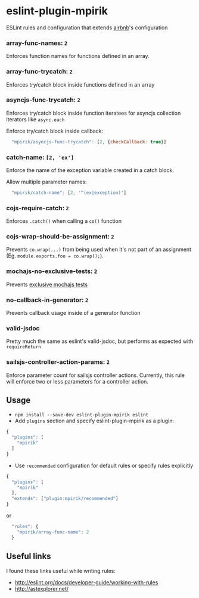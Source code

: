 # eslint-plugin-mpirik

ESLint rules and configuration that extends [airbnb](https://github.com/airbnb/javascript)'s configuration

### array-func-names: `2`
Enforces function names for functions defined in an array.

### array-func-trycatch: `2`
Enforces try/catch block inside functions defined in an array

### asyncjs-func-trycatch: `2`
Enforces try/catch block inside function iteratees for asyncjs collection iterators like `async.each`

Enforce try/catch block inside callback:
```javascript
  "mpirik/asyncjs-func-trycatch": [2, {checkCallback: true}]
```

### catch-name: `[2, 'ex']`
Enforce the name of the exception variable created in a catch block.

Allow multiple parameter names:
```javascript
  "mpirik/catch-name": [2, '^(ex|exception)']
```

### cojs-require-catch: `2`
Enforces `.catch()` when calling a `co()` function

### cojs-wrap-should-be-assignment: `2`
Prevents `co.wrap(...)` from being used when it's not part of an assignment (Eg. `module.exports.foo = co.wrap();`).

### mochajs-no-exclusive-tests: `2`
Prevents [exclusive mochajs tests](https://mochajs.org/#exclusive-tests)

### no-callback-in-generator: `2`
Prevents callback usage inside of a generator function

### valid-jsdoc
Pretty much the same as eslint's valid-jsdoc, but performs as expected with `requireReturn`


### sailsjs-controller-action-params: `2`
Enforce parameter count for sailsjs controller actions. Currently, this rule will enforce two or less parameters for a controller action.


## Usage

* `npm install --save-dev eslint-plugin-mpirik eslint`
* Add `plugins` section and specify eslint-plugin-mpirik as a plugin:

```javascript
{
  "plugins": [
    "mpirik"
  ]
}
```

* Use `recommended` configuration for default rules or specify rules explicitly


```javascript
{
  "plugins": [
    "mpirik"
  ],
  "extends": ["plugin:mpirik/recommended"]
}
```

or

```javascript
  "rules": {
    "mpirik/array-func-name": 2
  }
```

## Useful links
I found these links useful while writing rules:

* http://eslint.org/docs/developer-guide/working-with-rules
* http://astexplorer.net/

